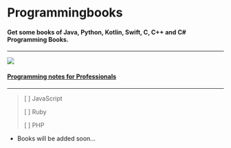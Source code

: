 # Programmingbooks
#### Get some books of Java, Python, Kotlin, Swift, C, C++ and C# Programming Books.<br/>
---

[<img src='https://github.com/ShivaniMakvana/Programmingbooks/blob/main/images/slide01.jpg'>](https://shivanimakvana.github.io/Programmingbooks)
#### [Programming notes for Professionals](https://books.goalkicker.com)

---
>[ ] JavaScript
>
>[ ] Ruby
>
>[ ] PHP 

- Books will be added soon...
